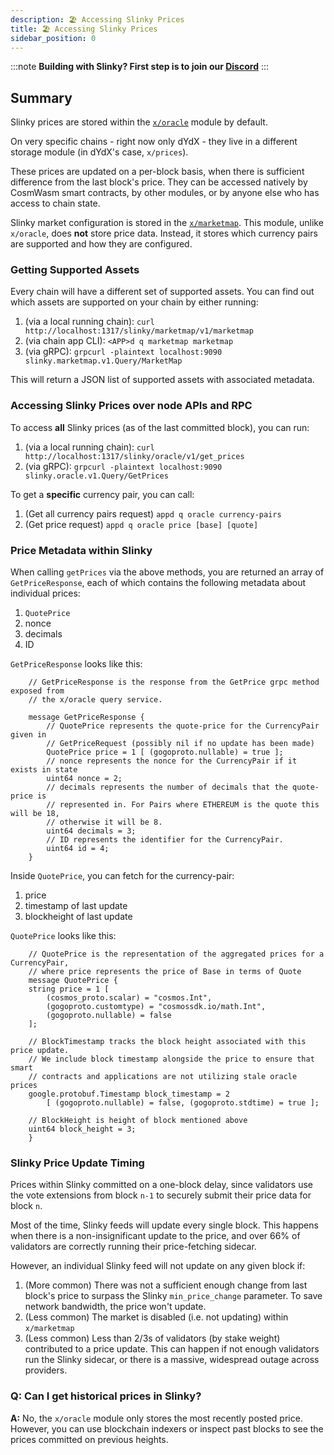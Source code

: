 ```yaml
---
description: 🏖️ Accessing Slinky Prices
title: 🏖️ Accessing Slinky Prices
sidebar_position: 0
---
```


:::note
**Building with Slinky? First step is to join our [Discord](https://discord.gg/amAgf9Z39w)**
:::

## Summary

Slinky prices are stored within the [`x/oracle`](https://github.com/skip-mev/slinky/tree/main/x/oracle) module by default.

On very specific chains - right now only dYdX - they live in a different storage module (in dYdX's case, `x/prices`).

These prices are updated on a per-block basis, when there is sufficient difference from the last block's price. They can be accessed natively by CosmWasm smart contracts, by other modules, or by anyone else who has access to chain state.

Slinky market configuration is stored in the [`x/marketmap`](https://github.com/skip-mev/slinky/tree/main/x/marketmap). This module, unlike `x/oracle`, does **not** store price data. Instead, it stores which currency pairs are supported and how they are configured.

### Getting Supported Assets

Every chain will have a different set of supported assets. You can find out which assets are supported on your chain by either running:

1. (via a local running chain): `curl http://localhost:1317/slinky/marketmap/v1/marketmap`
2. (via chain app CLI): `<APP>d q marketmap marketmap`
3. (via gRPC): `grpcurl -plaintext localhost:9090 slinky.marketmap.v1.Query/MarketMap`

This will return a JSON list of supported assets with associated metadata.

### Accessing Slinky Prices over node APIs and RPC

To access **all** Slinky prices (as of the last committed block), you can run:

1. (via a local running chain): `curl http://localhost:1317/slinky/oracle/v1/get_prices`
2. (via gRPC): `grpcurl -plaintext localhost:9090 slinky.oracle.v1.Query/GetPrices`

To get a **specific** currency pair, you can call:

1. (Get all currency pairs request) `appd q oracle currency-pairs`
2. (Get price request) `appd q oracle price [base] [quote]`

### Price Metadata within Slinky

When calling `getPrices` via the above methods, you are returned an array of `GetPriceResponse`, each of which contains the following metadata about individual prices:

1. `QuotePrice`
2. nonce
3. decimals
4. ID

`GetPriceResponse` looks like this:

```
    // GetPriceResponse is the response from the GetPrice grpc method exposed from
    // the x/oracle query service.

    message GetPriceResponse {
        // QuotePrice represents the quote-price for the CurrencyPair given in
        // GetPriceRequest (possibly nil if no update has been made)
        QuotePrice price = 1 [ (gogoproto.nullable) = true ];
        // nonce represents the nonce for the CurrencyPair if it exists in state
        uint64 nonce = 2;
        // decimals represents the number of decimals that the quote-price is
        // represented in. For Pairs where ETHEREUM is the quote this will be 18,
        // otherwise it will be 8.
        uint64 decimals = 3;
        // ID represents the identifier for the CurrencyPair.
        uint64 id = 4;
    }
```

Inside `QuotePrice`, you can fetch for the currency-pair:

1. price
2. timestamp of last update
3. blockheight of last update

`QuotePrice` looks like this:

```
    // QuotePrice is the representation of the aggregated prices for a CurrencyPair,
    // where price represents the price of Base in terms of Quote
    message QuotePrice {
    string price = 1 [
        (cosmos_proto.scalar) = "cosmos.Int",
        (gogoproto.customtype) = "cosmossdk.io/math.Int",
        (gogoproto.nullable) = false
    ];

    // BlockTimestamp tracks the block height associated with this price update.
    // We include block timestamp alongside the price to ensure that smart
    // contracts and applications are not utilizing stale oracle prices
    google.protobuf.Timestamp block_timestamp = 2
        [ (gogoproto.nullable) = false, (gogoproto.stdtime) = true ];

    // BlockHeight is height of block mentioned above
    uint64 block_height = 3;
    }
```

### Slinky Price Update Timing

Prices within Slinky committed on a one-block delay, since validators use the vote extensions from block `n-1` to securely submit their price data for block `n`.

Most of the time, Slinky feeds will update every single block. This happens when there is a non-insignificant update to the price, and over 66% of validators are correctly running their price-fetching sidecar.

However, an individual Slinky feed will not update on any given block if:

1. (More common) There was not a sufficient enough change from last block's price to surpass the Slinky `min_price_change` parameter. To save network bandwidth, the price won't update.
2. (Less common) The market is disabled (i.e. not updating) within `x/marketmap`
3. (Less common) Less than 2/3s of validators (by stake weight) contributed to a price update. This can happen if not enough validators run the Slinky sidecar, or there is a massive, widespread outage across providers.

### Q: Can I get historical prices in Slinky?

**A:** No, the `x/oracle` module only stores the most recently posted price. However, you can use blockchain indexers or inspect past blocks to see the prices committed on previous heights.
